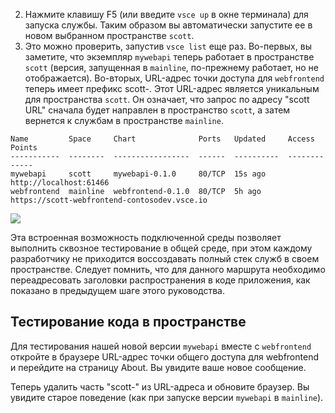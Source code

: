 2. Нажмите клавишу F5 (или введите `vsce up` в окне терминала) для запуска службы. Таким образом вы автоматически запустите ее в новом выбранном пространстве `scott`. 
1. Это можно проверить, запустив `vsce list` еще раз. Во-первых, вы заметите, что экземпляр `mywebapi` теперь работает в пространстве `scott` (версия, запущенная в `mainline`, по-прежнему работает, но не отображается). Во-вторых, URL-адрес точки доступа для `webfrontend` теперь имеет префикс scott-. Этот URL-адрес является уникальным для пространства `scott`. Он означает, что запрос по адресу "scott URL" сначала будет направлен в пространство `scott`, а затем вернется к службам в пространстве `mainline`.

```
Name         Space     Chart              Ports   Updated     Access Points
-----------  --------  -----------------  ------  ----------  -------------
mywebapi     scott     mywebapi-0.1.0     80/TCP  15s ago     http://localhost:61466
webfrontend  mainline  webfrontend-0.1.0  80/TCP  5h ago      https://scott-webfrontend-contosodev.vsce.io
```

![](../media/space-routing.png)

Эта встроенная возможность подключенной среды позволяет выполнить сквозное тестирование в общей среде, при этом каждому разработчику не приходится воссоздавать полный стек служб в своем пространстве. Следует помнить, что для данного маршрута необходимо переадресовать заголовки распространения в коде приложения, как показано в предыдущем шаге этого руководства.

## <a name="test-code-in-a-space"></a>Тестирование кода в пространстве
Для тестирования нашей новой версии `mywebapi` вместе с `webfrontend` откройте в браузере URL-адрес точки общего доступа для webfrontend и перейдите на страницу About. Вы увидите ваше новое сообщение.

Теперь удалить часть "scott-" из URL-адреса и обновите браузер. Вы увидите старое поведение (как при запуске версии `mywebapi` в `mainline`).